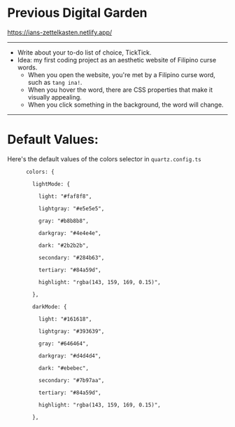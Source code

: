 # Previous Digital Garden
https://ians-zettelkasten.netlify.app/

---

- Write about your to-do list of choice, TickTick.
- Idea: my first coding project as an aesthetic website of Filipino curse words.
	- When you open the website, you're met by a Filipino curse word, such as `tang ina!`.
	- When you hover the word, there are CSS properties that make it visually appealing.
	- When you click something in the background, the word will change.

---

# Default Values:

Here's the default values of the colors selector in `quartz.config.ts`

```
      colors: {

        lightMode: {

          light: "#faf8f8",

          lightgray: "#e5e5e5",

          gray: "#b8b8b8",

          darkgray: "#4e4e4e",

          dark: "#2b2b2b",

          secondary: "#284b63",

          tertiary: "#84a59d",

          highlight: "rgba(143, 159, 169, 0.15)",

        },

        darkMode: {

          light: "#161618",

          lightgray: "#393639",

          gray: "#646464",

          darkgray: "#d4d4d4",

          dark: "#ebebec",

          secondary: "#7b97aa",

          tertiary: "#84a59d",

          highlight: "rgba(143, 159, 169, 0.15)",

        },
```